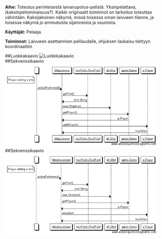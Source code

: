 **Aihe:** Toteutus perinteisestä laivanupotus-pelistä. 
Yksinpelattava, (kaksinpeliominaisuus?). Kaikki originaalit toiminnot on tarkoitus toteuttaa vähintään. Kaksijakoinen näkymä, missä toisessa oman laivueen tilanne, ja toisessa näkymä jo ammutuista sijainneista ja osumista.  
  
**Käyttäjät:** Pelaaja  
  
**Toiminnot:** Laivueen asettaminen pelilaudalle, ohjuksen laukaisu tiettyyn koordinaattiin  
  
##Luokkakaavio
![Luokkkakaavio](/dokumentaatio/Laivanupotusluokkakaavio.png)  
##Sekvenssikaavio
![Sekvenssikaavio](/dokumentaatio/Player-adding-a-ship.png)  
##Sekvenssikaavio
![Sekvenssikaavio](/dokumentaatio/Player-adding-a-shot.png)
